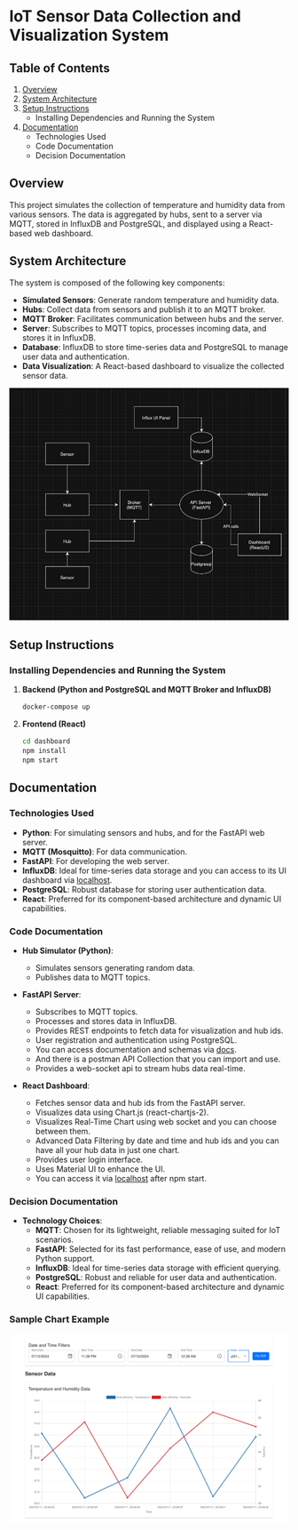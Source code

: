 # IoT Sensor Data Collection and Visualization System

## Table of Contents
1. [Overview](#overview)
2. [System Architecture](#system-architecture)
3. [Setup Instructions](#setup-instructions)
    - Installing Dependencies and Running the System
5. [Documentation](#documentation)
    - Technologies Used
    - Code Documentation
    - Decision Documentation

## Overview

This project simulates the collection of temperature and humidity data from various sensors. The data is aggregated by hubs, sent to a server via MQTT, stored in InfluxDB and PostgreSQL, and displayed using a React-based web dashboard.

## System Architecture

The system is composed of the following key components:
- **Simulated Sensors**: Generate random temperature and humidity data.
- **Hubs**: Collect data from sensors and publish it to an MQTT broker.
- **MQTT Broker**: Facilitates communication between hubs and the server.
- **Server**: Subscribes to MQTT topics, processes incoming data, and stores it in InfluxDB.
- **Database**: InfluxDB to store time-series data and PostgreSQL to manage user data and authentication.
- **Data Visualization**: A React-based dashboard to visualize the collected sensor data.

![The System Design Diagram](system-design.png)

## Setup Instructions

### Installing Dependencies and Running the System

1. **Backend (Python and PostgreSQL and MQTT Broker and InfluxDB)**
    ```sh
    docker-compose up
    ```

2. **Frontend (React)**
    ```sh
    cd dashboard
    npm install
    npm start
    ```

## Documentation

### Technologies Used

- **Python**: For simulating sensors and hubs, and for the FastAPI web server.
- **MQTT (Mosquitto)**: For data communication.
- **FastAPI**: For developing the web server.
- **InfluxDB**: Ideal for time-series data storage and you can access to its UI dashboard via [localhost](http://localhost:8086/).
- **PostgreSQL**: Robust database for storing user authentication data.
- **React**: Preferred for its component-based architecture and dynamic UI capabilities.

### Code Documentation

- **Hub Simulator (Python)**:
    - Simulates sensors generating random data.
    - Publishes data to MQTT topics.

- **FastAPI Server**:
    - Subscribes to MQTT topics.
    - Processes and stores data in InfluxDB.
    - Provides REST endpoints to fetch data for visualization and hub ids.
    - User registration and authentication using PostgreSQL.
    - You can access documentation and schemas via [docs](http://localhost:8000/docs#/).
    - And there is a postman API Collection that you can import and use.
    - Provides a web-socket api to stream hubs data real-time.

- **React Dashboard**:
    - Fetches sensor data and hub ids from the FastAPI server.
    - Visualizes data using Chart.js (react-chartjs-2).
    - Visualizes Real-Time Chart using web socket and you can choose between them.
    - Advanced Data Filtering by date and time and hub ids and you can have all your hub data in just one chart.
    - Provides user login interface.
    - Uses Material UI to enhance the UI.
    - You can access it via [localhost](http://localhost:3000/) after npm start.

### Decision Documentation

- **Technology Choices**:
    - **MQTT**: Chosen for its lightweight, reliable messaging suited for IoT scenarios.
    - **FastAPI**: Selected for its fast performance, ease of use, and modern Python support.
    - **InfluxDB**: Ideal for time-series data storage with efficient querying.
    - **PostgreSQL**: Robust and reliable for user data and authentication.
    - **React**: Preferred for its component-based architecture and dynamic UI capabilities.

### Sample Chart Example
![chart](chart.png)